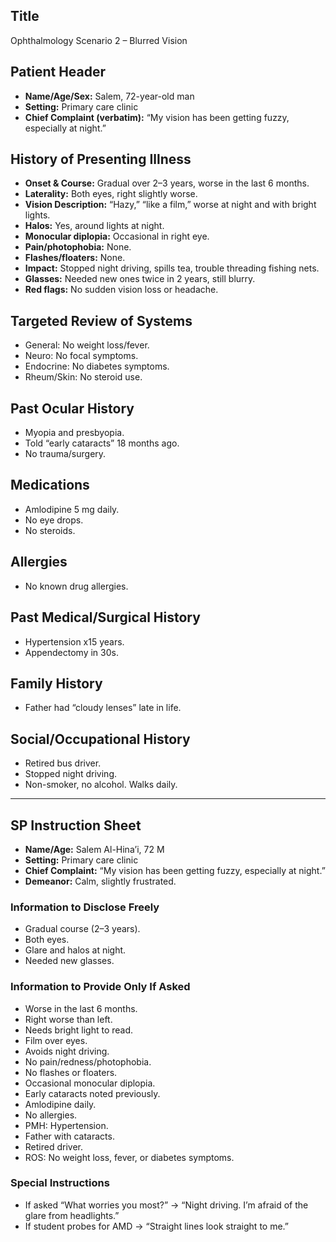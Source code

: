 ## Title
Ophthalmology Scenario 2 – Blurred Vision

## Patient Header
- **Name/Age/Sex:** Salem, 72-year-old man
- **Setting:** Primary care clinic
- **Chief Complaint (verbatim):** “My vision has been getting fuzzy, especially at night.”

## History of Presenting Illness
- **Onset & Course:** Gradual over 2–3 years, worse in the last 6 months.
- **Laterality:** Both eyes, right slightly worse.
- **Vision Description:** “Hazy,” “like a film,” worse at night and with bright lights.
- **Halos:** Yes, around lights at night.
- **Monocular diplopia:** Occasional in right eye.
- **Pain/photophobia:** None.
- **Flashes/floaters:** None.
- **Impact:** Stopped night driving, spills tea, trouble threading fishing nets.
- **Glasses:** Needed new ones twice in 2 years, still blurry.
- **Red flags:** No sudden vision loss or headache.

## Targeted Review of Systems
- General: No weight loss/fever.
- Neuro: No focal symptoms.
- Endocrine: No diabetes symptoms.
- Rheum/Skin: No steroid use.

## Past Ocular History
- Myopia and presbyopia.
- Told “early cataracts” 18 months ago.
- No trauma/surgery.

## Medications
- Amlodipine 5 mg daily.
- No eye drops.
- No steroids.

## Allergies
- No known drug allergies.

## Past Medical/Surgical History
- Hypertension x15 years.
- Appendectomy in 30s.

## Family History
- Father had “cloudy lenses” late in life.

## Social/Occupational History
- Retired bus driver.
- Stopped night driving.
- Non-smoker, no alcohol. Walks daily.

---

## SP Instruction Sheet
- **Name/Age:** Salem Al-Hina’i, 72 M
- **Setting:** Primary care clinic
- **Chief Complaint:** “My vision has been getting fuzzy, especially at night.”
- **Demeanor:** Calm, slightly frustrated.

### Information to Disclose Freely
- Gradual course (2–3 years).
- Both eyes.
- Glare and halos at night.
- Needed new glasses.

### Information to Provide Only If Asked
- Worse in the last 6 months.
- Right worse than left.
- Needs bright light to read.
- Film over eyes.
- Avoids night driving.
- No pain/redness/photophobia.
- No flashes or floaters.
- Occasional monocular diplopia.
- Early cataracts noted previously.
- Amlodipine daily.
- No allergies.
- PMH: Hypertension.
- Father with cataracts.
- Retired driver.
- ROS: No weight loss, fever, or diabetes symptoms.

### Special Instructions
- If asked “What worries you most?” → “Night driving. I’m afraid of the glare from headlights.”
- If student probes for AMD → “Straight lines look straight to me.”
